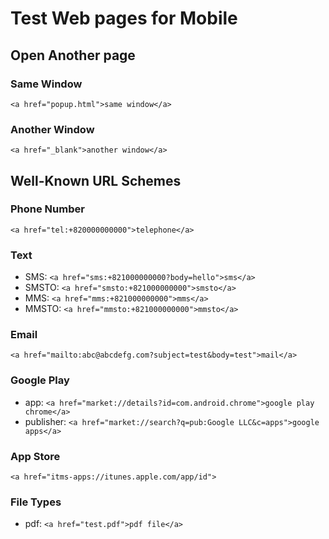 # Test Web pages for Mobile

## Open Another page
### Same Window
```<a href="popup.html">same window</a>```
### Another Window
```<a href="_blank">another window</a>```

## Well-Known URL Schemes
### Phone Number
```<a href="tel:+820000000000">telephone</a>```
### Text
- SMS: ```<a href="sms:+821000000000?body=hello">sms</a>```
- SMSTO: ```<a href="smsto:+821000000000">smsto</a>```
- MMS: ```<a href="mms:+821000000000">mms</a>```
- MMSTO: ```<a href="mmsto:+821000000000">mmsto</a>```

### Email
```<a href="mailto:abc@abcdefg.com?subject=test&body=test">mail</a>```

### Google Play
- app: ```<a href="market://details?id=com.android.chrome">google play chrome</a>```
- publisher: ```<a href="market://search?q=pub:Google LLC&c=apps">google apps</a>```

### App Store
```<a href="itms-apps://itunes.apple.com/app/id">```

### File Types
- pdf: ```<a href="test.pdf">pdf file</a>```
